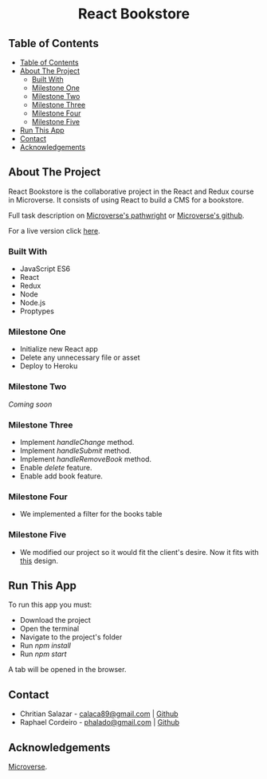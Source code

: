 <h1 align="center">React Bookstore</h1>


## Table of Contents

- [Table of Contents](#table-of-contents)
- [About The Project](#about-the-project)
  - [Built With](#built-with)
  - [Milestone One](#milestone-one)
  - [Milestone Two](#milestone-two)
  - [Milestone Three](#milestone-three)
  - [Milestone Four](#milestone-four)
  - [Milestone Five](#milestone-five)
- [Run This App](#run-this-app)
- [Contact](#contact)
- [Acknowledgements](#acknowledgements)


## About The Project

React Bookstore is the collaborative project in the React and Redux course in Microverse. It consists of using React to build a CMS for a bookstore.

Full task description on [Microverse's pathwright](https://microverse.pathwright.com/library/fast-track-curriculum/69047/path/step/44896712/) or [Microverse's github](https://github.com/microverseinc/project-redux-bookstore/blob/master/README.md).

For a live version click [here](https://floating-plateau-44876.herokuapp.com/).


### Built With 

* JavaScript ES6
* React
* Redux
* Node
* Node.js
* Proptypes


### Milestone One

* Initialize new React app
* Delete any unnecessary file or asset
* Deploy to Heroku


### Milestone Two

*Coming soon*


### Milestone Three

* Implement *handleChange* method.
* Implement *handleSubmit* method.
* Implement *handleRemoveBook* method.
* Enable *delete* feature.
* Enable add book feature.


### Milestone Four

* We implemented a filter for the books table


### Milestone Five

* We modified our project so it would fit the client's desire. Now it fits with [this](https://app.zeplin.io/project/5b35a9e13227086040f8eb75/screen/5b695e29bb8c844f118f9378) design.


## Run This App

To run this app you must:

* Download the project
* Open the terminal
* Navigate to the project's folder
* Run *npm install*
* Run *npm start*

A tab will be opened in the browser.


## Contact

* Chritian Salazar - calaca89@gmail.com | [Github](https://github.com/Grifo89)
* Raphael Cordeiro - phalado@gmail.com | [Github](https://github.com/phalado)


## Acknowledgements

[Microverse](https://www.microverse.org/).